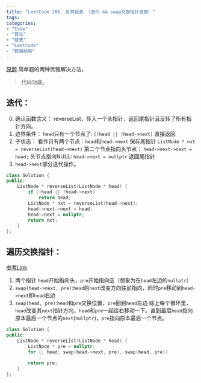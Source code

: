 ```yaml
---
title: "LeetCode 206. 反转链表 （迭代 && swap交换指针递推）"
tags: 
categories: 
- "Code"
- "算法"
- "链表"
- "LeetCode"
- "数据结构"
---
```


[原题](https://leetcode-cn.com/problems/reverse-linked-list/)
简单题的两种优雅解决方法，
> 代码功底。

## 迭代：
0. 确认函数含义： reverseList，传入一个头指针，返回尾指针且反转了所有指针方向。
1. 边界条件： `head`只有一个节点了: `(!head || !head->next)` 直接返回
2. 子状态： 看作只有两个节点：`head`和`head->next`
保存尾指针 `ListNode * nxt = reverseList(head->next)`
第二个节点指向头节点： `head->next->next = head;`
头节点指向NULL: `head->next = nullptr`
返回尾指针
3. `head->next`部分迭代操作。


``` CPP
class Solution {
public:
    ListNode * reverseList(ListNode * head) {
        if (!head || !head->next)
            return head;
        ListNode * nxt = reverseList(head->next);
        head->next->next = head;
        head->next = nullptr;
        return nxt;
    }
};
```


## 遍历交换指针：
[参考Link](https://leetcode-cn.com/problems/reverse-linked-list/comments/113729)

1. 两个指针 `head`开始指向头，`pre`开始指向空（想象为在`head`左边的`nullptr`）
2. `swap(head->next, pre)`:`head`的`next`改变方向往前指向，同时`pre`移动到`head->next`即`head`右边
3. `swap(head, pre)`:`head`和`pre`交换位置，`pre`回到`head`左边
综上每个循环里，`head`改变其`next`指针方向，`head`和`pre`一起往右移动一下。直到最后`head`指向原本最后一个节点的`next`(`nullptr`)，`pre`指向原本最后一个节点。

``` CPP
class Solution {
public:
    ListNode * reverseList(ListNode * head) {
        ListNode * pre = nullptr;
        for (; head; swap(head->next, pre), swap(head, pre))
            ;
        return pre;
    }
};
```
